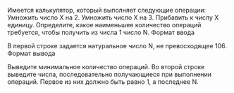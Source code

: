 Имеется калькулятор, который выполняет следующие операции:
Умножить число X на 2.
Умножить число X на 3.
Прибавить к числу X единицу.
Определите, какое наименьшее количество операций требуется, чтобы получить из числа 1 число N.
Формат ввода

В первой строке задается натуральное число N, не превосходящее 106.
Формат вывода

Выведите минимальное количество операций. Во второй строке выведите числа, последовательно получающиеся при выполнении операций. Первое из них должно быть равно 1, а последнее N.